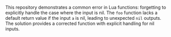 This repository demonstrates a common error in Lua functions: forgetting to explicitly handle the case where the input is nil.  The `foo` function lacks a default return value if the input `a` is nil, leading to unexpected `nil` outputs. The solution provides a corrected function with explicit handling for nil inputs.